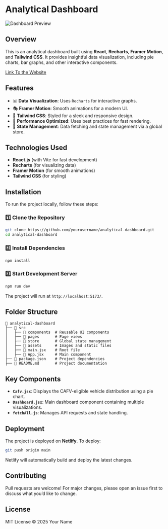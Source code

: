 # Analytical Dashboard

![Dashboard Preview](https://analytical-dashboard-sypher.netlify.app/preview.png)

## Overview
This is an analytical dashboard built using **React**, **Recharts**, **Framer Motion**, and **Tailwind CSS**. It provides insightful data visualization, including pie charts, bar graphs, and other interactive components.

[Link To the Website](https://analytical-dashboard-sypher.netlify.app/)

## Features
- 📊 **Data Visualization**: Uses `Recharts` for interactive graphs.
- 🎭 **Framer Motion**: Smooth animations for a modern UI.
- 🎨 **Tailwind CSS**: Styled for a sleek and responsive design.
- 🚀 **Performance Optimized**: Uses best practices for fast rendering.
- 📡 **State Management**: Data fetching and state management via a global store.

## Technologies Used
- **React.js** (with Vite for fast development)
- **Recharts** (for visualizing data)
- **Framer Motion** (for smooth animations)
- **Tailwind CSS** (for styling)

## Installation
To run the project locally, follow these steps:

### 1️⃣ Clone the Repository
```sh
git clone https://github.com/yourusername/analytical-dashboard.git
cd analytical-dashboard
```

### 2️⃣ Install Dependencies
```sh
npm install
```

### 3️⃣ Start Development Server
```sh
npm run dev
```

The project will run at `http://localhost:5173/`.

## Folder Structure
```
📂 analytical-dashboard
├── 📁 src
│   ├── 📁 components  # Reusable UI components
│   ├── 📁 pages       # Page views
│   ├── 📁 store       # Global state management
│   ├── 📁 assets      # Images and static files
│   ├── 📄 main.jsx    # Root file
│   ├── 📄 App.jsx     # Main component
├── 📄 package.json    # Project dependencies
├── 📄 README.md       # Project documentation
```

## Key Components
- **`Cafv.jsx`**: Displays the CAFV-eligible vehicle distribution using a pie chart.
- **`Dashboard.jsx`**: Main dashboard component containing multiple visualizations.
- **`fetchAll.js`**: Manages API requests and state handling.

## Deployment
The project is deployed on **Netlify**. To deploy:
```sh
git push origin main
```
Netlify will automatically build and deploy the latest changes.

## Contributing
Pull requests are welcome! For major changes, please open an issue first to discuss what you’d like to change.

## License
MIT License © 2025 Your Name

